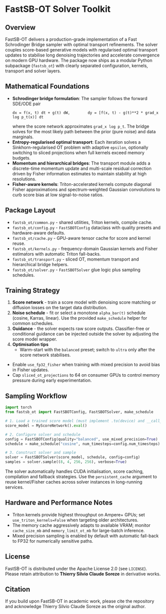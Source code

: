 # FastSB-OT Solver Toolkit

## Overview
FastSB-OT delivers a production-grade implementation of a Fast Schrodinger
Bridge sampler with optimal transport refinements. The solver couples
score-based generative models with regularised optimal transport updates to
stabilise long denoising trajectories and accelerate convergence on modern
GPU hardware. The package now ships as a modular Python subpackage
(`fastsb_ot`) with clearly separated configuration, kernels, transport and
solver layers.

## Mathematical Foundations
- **Schrodinger bridge formulation**: The sampler follows the forward
  SDE/ODE pair
  ```
  dx = f(x, t) dt + g(t) dW,        dy = [f(x, t) - g(t)**2 * grad_x log p_t(x)] dt
  ```
  where the score network approximates `grad_x log p_t`. The bridge solves for
  the most likely path between the prior (pure noise) and data marginals.
- **Entropy-regularised optimal transport**: Each iteration solves a
  Sinkhorn-regularised OT problem with adaptive `epsilon`, optionally switching
  to sliced projections when full kernels exceed memory budgets.
- **Momentum and hierarchical bridges**: The transport module adds a
  discrete-time momentum update and multi-scale residual correction driven by
  Fisher information estimates to maintain stability at high resolutions.
- **Fisher-aware kernels**: Triton-accelerated kernels compute diagonal
  Fisher approximations and spectrum-weighted Gaussian convolutions to curb
  score bias at low signal-to-noise ratios.

## Package Layout
- `fastsb_ot/common.py` - shared utilities, Triton kernels, compile cache.
- `fastsb_ot/config.py` - `FastSBOTConfig` dataclass with quality presets and
  hardware-aware defaults.
- `fastsb_ot/cache.py` - GPU-aware tensor cache for score and kernel reuse.
- `fastsb_ot/kernels.py` - frequency-domain Gaussian kernels and Fisher
  estimators with automatic Triton fall-backs.
- `fastsb_ot/transport.py` - sliced OT, momentum transport and hierarchical
  bridge helpers.
- `fastsb_ot/solver.py` - `FastSBOTSolver` glue logic plus sampling schedules.

## Training Strategy
1. **Score network** - train a score model with denoising score matching or
   diffusion losses on the target data distribution.
2. **Noise schedule** - fit or select a monotone `alpha_bar(t)` schedule
   (cosine, Karras, linear). Use the provided `make_schedule` helper for
   common schedules.
3. **Guidance** - the solver expects raw score outputs. Classifier-free or
   conditional guidance can be injected outside the solver by adjusting the
   score model wrapper.
4. **Optimisation tips**
   - Warm-start with the `balanced` preset; switch to `ultra` only after the
     score network stabilises.
  - Enable `use_fp32_fisher` when training with mixed precision to avoid
     bias in Fisher updates.
   - Cap `sliced_ot_projections` to 64 on consumer GPUs to control memory
     pressure during early experimentation.

## Sampling Workflow
```python
import torch
from fastsb_ot import FastSBOTConfig, FastSBOTSolver, make_schedule

# 1. Load a trained score model (must implement .to(device) and __call__)
score_model = MyScoreNetwork().eval()

# 2. Configure solver and schedule
config = FastSBOTConfig(quality="balanced", use_mixed_precision=True)
schedule = make_schedule("cosine", num_timesteps=config.num_timesteps)

# 3. Construct solver and sample
solver = FastSBOTSolver(score_model, schedule, config=config)
samples = solver.sample((8, 4, 256, 256), verbose=True)
```
The solver automatically handles CUDA initialisation, score caching,
compilation and fallback strategies. Use the `persistent_cache` argument to
reuse kernel/Fisher caches across solver instances in long-running services.

## Hardware and Performance Notes
- Triton kernels provide highest throughput on Ampere+ GPUs; set
  `use_triton_kernels=False` when targeting older architectures.
- The memory cache aggressively adapts to available VRAM; monitor
  `cache_size_mb` and `memory_limit_ot_mb` for large-batch inference.
- Mixed precision sampling is enabled by default with automatic fall-back to
  FP32 for numerically sensitive paths.

## License
FastSB-OT is distributed under the Apache License 2.0 (see `LICENSE`). Please
retain attribution to **Thierry Silvio Claude Soreze** in derivative works.

## Citation
If you build upon FastSB-OT in academic work, please cite the repository and
acknowledge Thierry Silvio Claude Soreze as the original author.

